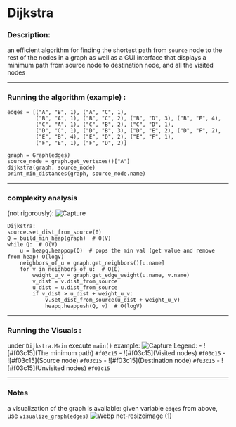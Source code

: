 # Dijkstra

### Description:

an efficient algorithm for finding the shortest path from `source` node to the rest of the nodes in a graph
as well as a GUI interface that displays a minimum path from source node to destination node, and all the visited nodes

-------------------------------------------------------------------------------

### Running the algorithm (example) :

    edges = [("A", "B", 1), ("A", "C", 1),
             ("B", "A", 1), ("B", "C", 2), ("B", "D", 3), ("B", "E", 4),
             ("C", "A", 1), ("C", "B", 2), ("C", "D", 1),
             ("D", "C", 1), ("D", "B", 3), ("D", "E", 2), ("D", "F", 2),
             ("E", "B", 4), ("E", "D", 2), ("E", "F", 1),
             ("F", "E", 1), ("F", "D", 2)]

    graph = Graph(edges)
    source_node = graph.get_vertexes()["A"]
    dijkstra(graph, source_node)
    print_min_distances(graph, source_node.name)
  
-------------------------------------------------------------------------------
  
### complexity analysis
  (not rigorously):
  ![Capture](https://user-images.githubusercontent.com/45313790/95630833-36bcb200-0a8b-11eb-8417-f91872504541.JPG)

    
    
    Dijkstra:
    source.set_dist_from_source(0)
    Q = build_min_heap(graph)  # O(V)
    while Q:  # O(V)
        u = heapq.heappop(Q)  # pops the min val (get value and remove from heap) O(logV)
        neighbors_of_u = graph.get_neighbors()[u.name]
        for v in neighbors_of_u:  # O(E)
            weight_u_v = graph.get_edge_weight(u.name, v.name)
            v_dist = v.dist_from_source
            u_dist = u.dist_from_source
            if v_dist > u_dist + weight_u_v:
                v.set_dist_from_source(u_dist + weight_u_v)
                heapq.heappush(Q, v)  # O(logV)
 -------------------------------------------------------------------------------

### Running the Visuals :
under `Dijkstra.Main` execute `main()`
    example:
    ![Capture](https://user-images.githubusercontent.com/45313790/95908757-24ea5000-0da6-11eb-9e09-984ccb4eec93.JPG)
    Legend:
    - ![#f03c15](The minimum path) `#f03c15`
    - ![#f03c15](Visited nodes) `#f03c15`
    - ![#f03c15](Source node) `#f03c15`
    - ![#f03c15](Destination node) `#f03c15`
    - ![#f03c15](Unvisited nodes) `#f03c15`
    


   
 -------------------------------------------------------------------------------

### Notes

a visualization of the graph is available:
given variable `edges` from above, use `visualize_graph(edges)`
![Webp net-resizeimage (1)](https://user-images.githubusercontent.com/45313790/95631881-20175a80-0a8d-11eb-8d27-86c6ffe04451.jpg)



